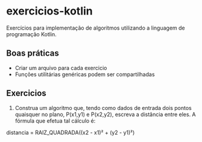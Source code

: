 # exercicios-kotlin
Exercícios para implementação de algoritmos utilizando a linguagem de programação Kotlin.

## Boas práticas

* Criar um arquivo para cada exercicio
* Funções utilitárias genéricas podem ser compartilhadas

## Exercicios

1. Construa um algoritmo que, tendo como dados de entrada dois pontos quaisquer no plano, P(x1,y1) e P(x2,y2), escreva a distância entre eles. 
A fórmula que efetua tal cálculo é: 

  distancia = RAIZ_QUADRADA((x2 - x1)² + (y2 - y1)²)

